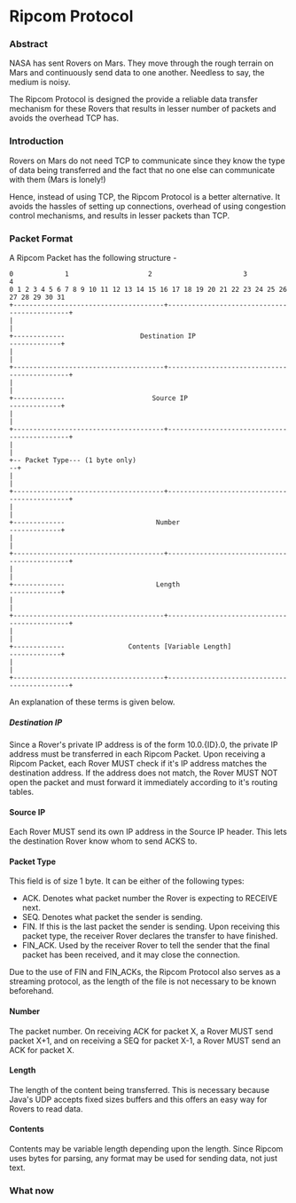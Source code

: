 # Ripcom Protocol

### Abstract

NASA has sent Rovers on Mars. They move through the rough terrain on Mars and 
continuously send data to one another. Needless to say, the medium is noisy.

The Ripcom Protocol is designed the provide a reliable data transfer mechanism for 
these Rovers that results in lesser number of packets and avoids the overhead TCP has.

### Introduction

Rovers on Mars do not need TCP to communicate since they know the type of data being 
transferred and the fact that no one else can communicate with them (Mars is lonely!) 

Hence, instead of using TCP, the Ripcom Protocol is a better alternative. It avoids the
 hassles of setting up connections, overhead of using congestion control mechanisms, 
 and results in lesser packets than TCP.
 
### Packet Format
 
 A Ripcom Packet has the following structure -

    0             1                    2                       3                       4
    0 1 2 3 4 5 6 7 8 9 10 11 12 13 14 15 16 17 18 19 20 21 22 23 24 25 26 27 28 29 30 31
    +--------------------------------------+---------------------------------------------+
    |                                                                                    |
    +-------------                   Destination IP                         -------------+
    |                                                                                    |
    +--------------------------------------+---------------------------------------------+
    |                                                                                    |
    +-------------                      Source IP                           -------------+
    |                                                                                    |
    +--------------------------------------+---------------------------------------------+
    |                                                                                    |
    +-- Packet Type--- (1 byte only)                                                   --+
    |                                                                                    |
    +--------------------------------------+---------------------------------------------+
    |                                                                                    |
    +-------------                       Number                             -------------+
    |                                                                                    |
    +--------------------------------------+---------------------------------------------+
    |                                                                                    |
    +-------------                       Length                             -------------+
    |                                                                                    |
    +--------------------------------------+---------------------------------------------+
    |                                                                                    |
    +-------------                Contents [Variable Length]                -------------+
    |                                                                                    |
    +--------------------------------------+---------------------------------------------+
    
An explanation of these terms is given below.

##### Destination IP
Since a Rover's private IP address is of the form 10.0.{ID}.0, the private IP address 
must be transferred in each Ripcom Packet. Upon receiving a Ripcom Packet, each Rover 
MUST check if it's IP address matches the destination address. If the address does not 
match, the Rover MUST NOT open the packet and must forward it immediately according to 
it's routing tables. 

#### Source IP
Each Rover MUST send its own IP address in the Source IP header. This lets the 
destination Rover know whom to send ACKS to.

#### Packet Type
This field is of size 1 byte. It can be either of the following types:
* ACK. Denotes what packet number the Rover is expecting to RECEIVE next.
* SEQ. Denotes what packet the sender is sending.
* FIN. If this is the last packet the sender is sending. Upon receiving this packet 
type, the receiver Rover declares the transfer to have finished.
* FIN_ACK. Used by the receiver Rover to tell the sender that the final packet has been
 received, and it may close the connection.
 
 Due to the use of FIN and FIN_ACKs, the Ripcom Protocol also serves as a streaming 
 protocol, as the length of the file is not necessary to be known beforehand.
 
#### Number
The packet number. On receiving ACK for packet X, a Rover MUST send packet X+1, and on 
receiving a SEQ for packet X-1, a Rover MUST send an ACK for packet X.

#### Length
The length of the content being transferred. This is necessary because Java's UDP 
accepts fixed sizes buffers and this offers an easy way for Rovers to read data.

#### Contents
Contents may be variable length depending upon the length. Since Ripcom uses bytes for 
parsing, any format may be used for sending data, not just text.


### What now